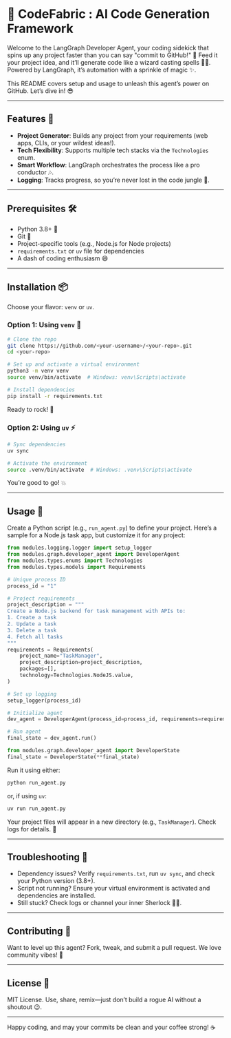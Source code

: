 # 🚀 CodeFabric : AI Code Generation Framework

Welcome to the LangGraph Developer Agent, your coding sidekick that spins up any project faster than you can say "commit to GitHub!" 🚀 Feed it your project idea, and it’ll generate code like a wizard casting spells 🧙‍♂️. Powered by LangGraph, it’s automation with a sprinkle of magic ✨.

This README covers setup and usage to unleash this agent’s power on GitHub. Let’s dive in! 😎

---

## Features 🌟

- **Project Generator**: Builds any project from your requirements (web apps, CLIs, or your wildest ideas!).
- **Tech Flexibility**: Supports multiple tech stacks via the `Technologies` enum.
- **Smart Workflow**: LangGraph orchestrates the process like a pro conductor 🎶.
- **Logging**: Tracks progress, so you’re never lost in the code jungle 🌴.

---

## Prerequisites 🛠️

- Python 3.8+ 🐍  
- Git 📜  
- Project-specific tools (e.g., Node.js for Node projects)  
- `requirements.txt` or `uv` file for dependencies  
- A dash of coding enthusiasm 😄  

---

## Installation 📦

Choose your flavor: `venv` or `uv`.

### Option 1: Using `venv` 🐍

```bash
# Clone the repo
git clone https://github.com/<your-username>/<your-repo>.git
cd <your-repo>

# Set up and activate a virtual environment
python3 -m venv venv
source venv/bin/activate  # Windows: venv\Scripts\activate

# Install dependencies
pip install -r requirements.txt
````

Ready to rock! 🎉

### Option 2: Using `uv` ⚡

```bash
# Sync dependencies
uv sync

# Activate the environment
source .venv/bin/activate  # Windows: .venv\Scripts\activate
```

You’re good to go! 💥

---

## Usage 🚀

Create a Python script (e.g., `run_agent.py`) to define your project. Here’s a sample for a Node.js task app, but customize it for any project:

```python
from modules.logging.logger import setup_logger
from modules.graph.developer_agent import DeveloperAgent
from modules.types.enums import Technologies
from modules.types.models import Requirements

# Unique process ID
process_id = "1"

# Project requirements
project_description = """
Create a Node.js backend for task management with APIs to:
1. Create a task
2. Update a task
3. Delete a task
4. Fetch all tasks
"""
requirements = Requirements(
    project_name="TaskManager",
    project_description=project_description,
    packages=[],
    technology=Technologies.NodeJS.value,
)

# Set up logging
setup_logger(process_id)

# Initialize agent
dev_agent = DeveloperAgent(process_id=process_id, requirements=requirements)

# Run agent
final_state = dev_agent.run()

from modules.graph.developer_agent import DeveloperState
final_state = DeveloperState(**final_state)
```

Run it using either:

```bash
python run_agent.py
```

or, if using `uv`:

```bash
uv run run_agent.py
```

Your project files will appear in a new directory (e.g., `TaskManager`). Check logs for details. 🎉

---

## Troubleshooting 🐞

* Dependency issues? Verify `requirements.txt`, run `uv sync`, and check your Python version (3.8+).
* Script not running? Ensure your virtual environment is activated and dependencies are installed.
* Still stuck? Check logs or channel your inner Sherlock 🕵️‍♂️.

---

## Contributing 🤝

Want to level up this agent? Fork, tweak, and submit a pull request. We love community vibes! 🌈

---

## License 📜

MIT License. Use, share, remix—just don’t build a rogue AI without a shoutout 😉.

---

Happy coding, and may your commits be clean and your coffee strong! ☕
